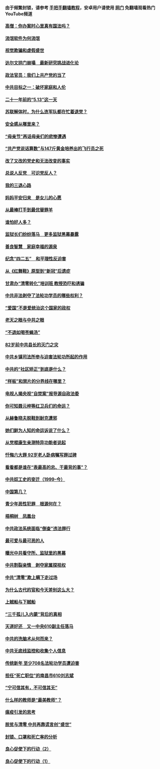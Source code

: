 #### 由于频繁封锁，请参考 [手把手翻墙教程](https://github.com/gfw-breaker/guides/wiki/)，安卓用户请使用 [网门](https://github.com/gfw-breaker/nogfw/blob/master/dl.md?t=06061300) 免翻墙观看热门YouTube频道 

#### [高僧：你办案时心里真有国法吗？](../pages/19/426530.md?t=06061300) 

#### [流氓软件为何流氓](../pages/19/426531.md?t=06061300) 

#### [视觉欺骗和虚假盛世](../pages/19/426443.md?t=06061300) 

#### [达尔文拱门崩塌　最新研究挑战进化论](../pages/19/426009.md?t=06061300) 

#### [政法官员：我们上共产党的当了](../pages/19/425351.md?t=06061300) 

#### [中共目标之一：破坏家庭和人伦](../pages/19/424454.md?t=06061300) 

#### [二十一年前的“5.13”这一天](../pages/19/424814.md?t=06061300) 

#### [苏联解体时，为什么连军队都在忙着退党？](../pages/19/424335.md?t=06061300) 

#### [安全感从哪里来？](../pages/19/424336.md?t=06061300) 

#### [“母亲节”再话母亲们的悲惨遭遇](../pages/19/424234.md?t=06061300) 

#### [“共产党说话算数”与147斤黄金培养出的飞行员之死](../pages/19/424115.md?t=06061300) 

#### [改了又改的党史和无法改变的事实](../pages/19/424037.md?t=06061300) 

#### [总说人反党　可识党反人？](../pages/19/423820.md?t=06061300) 

#### [我的三退心路](../pages/19/423876.md?t=06061300) 

#### [妈妈平安归来　是女儿的心愿](../pages/19/423947.md?t=06061300) 

#### [从最棒打手到最优替罪羊](../pages/19/423819.md?t=06061300) 

#### [谁怕好人多？](../pages/19/423774.md?t=06061300) 

#### [监狱长们纷纷落马　更多监狱黑幕暴露](../pages/19/423787.md?t=06061300) 

#### [善良智慧　家庭幸福的源泉](../pages/19/423632.md?t=06061300) 

#### [纪念“四二五”　和平理性反迫害](../pages/19/423660.md?t=06061300) 

#### [从《红舞鞋》原型到“新冠”后遗症](../pages/19/423509.md?t=06061300) 

#### [甘肃办“清零转化”培训班 教授恐吓和诱骗](../pages/19/423498.md?t=06061300) 

#### [中共非法剥夺了法轮功学员的哪些权利？](../pages/19/423392.md?t=06061300) 

#### [“爱国”不是爱统治这个国家的政权](../pages/19/423029.md?t=06061300) 

#### [老天之眼与中共之眼](../pages/19/423378.md?t=06061300) 

#### [“不退如喝苍蝇汤”](../pages/19/423287.md?t=06061300) 

#### [82岁前中共县长的灭门之灾](../pages/19/423055.md?t=06061300) 

#### [中共乡镇司法所参与迫害法轮功所起的作用](../pages/19/423064.md?t=06061300) 

#### [中共的“社区矫正”到底是什么？](../pages/19/422870.md?t=06061300) 

#### [“样板”和禁片的分界线在哪里？](../pages/19/422704.md?t=06061300) 

#### [电视人揭央视“自焚案”报导源自政法委](../pages/19/422770.md?t=06061300) 

#### [你可知聂元梓等红卫兵们的命运？](../pages/19/422848.md?t=06061300) 

#### [从赫鲁晓夫脱鞋到耐克遭邪](../pages/19/422826.md?t=06061300) 

#### [她们鲜为人知的命运诉说了什么？](../pages/19/422754.md?t=06061300) 

#### [从党棍康生亲测特异功能者说起](../pages/19/422657.md?t=06061300) 

#### [忏悔六大罪 92岁老人卧病嘱写罪过碑](../pages/19/422750.md?t=06061300) 

#### [看看都是谁在“表最高的忠、干最背的事”？](../pages/19/422703.md?t=06061300) 

#### [中共奴工史的变迁（1999-今）](../pages/19/422656.md?t=06061300) 

#### [中国第几？](../pages/19/422496.md?t=06061300) 

#### [青少年恶性犯罪　根源何在？](../pages/19/422449.md?t=06061300) 

#### [梧桐树　凤凰台](../pages/19/422442.md?t=06061300) 

#### [中共政法系统面临“倒查”违法罪行](../pages/19/422497.md?t=06061300) 

#### [最可爱与最可恶的人](../pages/19/422448.md?t=06061300) 

#### [曝光中共看守所、监狱里的黑幕](../pages/19/422390.md?t=06061300) 

#### [中共割裂亲情　剥夺家属探视权](../pages/19/422364.md?t=06061300) 

#### [中共“清零”欺上瞒下走过场](../pages/19/422306.md?t=06061300) 

#### [为什么古代的官和今天差别这么大？](../pages/19/422228.md?t=06061300) 

#### [上贼船与下贼船](../pages/19/422276.md?t=06061300) 

#### [“三千孤儿入内蒙”背后的真相](../pages/19/422229.md?t=06061300) 

#### [天道好还　又一中央610副主任落马](../pages/19/422155.md?t=06061300) 

#### [中共的洗脑术从何而来？](../pages/19/422154.md?t=06061300) 

#### [中共无底线监控和收集个人信息](../pages/19/422039.md?t=06061300) 

#### [传统新年 至少708名法轮功学员遭迫害](../pages/19/421946.md?t=06061300) 

#### [担任“死亡职位”的南昌市610刘志斌](../pages/19/421957.md?t=06061300) 

#### [“宁可信其有，不可信其无”](../pages/19/421691.md?t=06061300) 

#### [什么样的教师是“最美教师”？](../pages/19/421755.md?t=06061300) 

#### [瘟疫引发的思考](../pages/19/421594.md?t=06061300) 

#### [脱贫与清零 中共再靠谎言创“盛世”](../pages/19/421590.md?t=06061300) 

#### [封锁、口罩和死亡率的分析](../pages/19/421495.md?t=06061300) 

#### [良心促使下的行动（2）](../pages/19/421361.md?t=06061300) 

#### [良心促使下的行动（1）](../pages/19/421302.md?t=06061300) 

